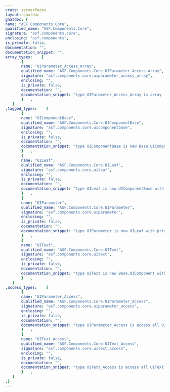 ```yaml
---
crate: serverfaces
layout: gnatdoc
gnatdoc: {
name: "ASF.Components.Core",
qualified_name: "ASF.Components.Core",
signature: "asf.components.core",
enclosing: "asf.components",
is_private: false,
documentation: "",
documentation_snippet: "",
array_types:    [
       {
       name: "UIParameter_Access_Array",
       qualified_name: "ASF.Components.Core.UIParameter_Access_Array",
       signature: "asf.components.core.uiparameter_access_array",
       enclosing: "",
       is_private: false,
       documentation: "",
       documentation_snippet: "type UIParameter_Access_Array is array (Natural range <>) of UIParameter_Access;",
       }   ,
   ]
,tagged_types:    [
       {
       name: "UIComponentBase",
       qualified_name: "ASF.Components.Core.UIComponentBase",
       signature: "asf.components.core.uicomponentbase",
       enclosing: "",
       is_private: false,
       documentation: "",
       documentation_snippet: "type UIComponentBase is new Base.UIComponent with null record;",
       }   ,
       {
       name: "UILeaf",
       qualified_name: "ASF.Components.Core.UILeaf",
       signature: "asf.components.core.uileaf",
       enclosing: "",
       is_private: false,
       documentation: "",
       documentation_snippet: "type UILeaf is new UIComponentBase with private;",
       }   ,
       {
       name: "UIParameter",
       qualified_name: "ASF.Components.Core.UIParameter",
       signature: "asf.components.core.uiparameter",
       enclosing: "",
       is_private: false,
       documentation: "",
       documentation_snippet: "type UIParameter is new UILeaf with private;",
       }   ,
       {
       name: "UIText",
       qualified_name: "ASF.Components.Core.UIText",
       signature: "asf.components.core.uitext",
       enclosing: "",
       is_private: false,
       documentation: "",
       documentation_snippet: "type UIText is new Base.UIComponent with private;",
       }   ,
   ]
,access_types:    [
       {
       name: "UIParameter_Access",
       qualified_name: "ASF.Components.Core.UIParameter_Access",
       signature: "asf.components.core.uiparameter_access",
       enclosing: "",
       is_private: false,
       documentation: "",
       documentation_snippet: "type UIParameter_Access is access all UIParameter'Class;",
       }   ,
       {
       name: "UIText_Access",
       qualified_name: "ASF.Components.Core.UIText_Access",
       signature: "asf.components.core.uitext_access",
       enclosing: "",
       is_private: false,
       documentation: "",
       documentation_snippet: "type UIText_Access is access all UIText'Class;",
       }   ,
   ]
,}
---
```

